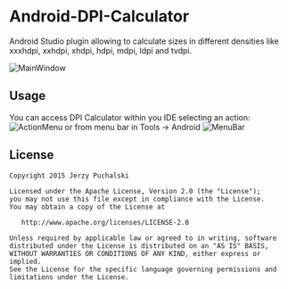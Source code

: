 # Android-DPI-Calculator
Android Studio plugin allowing to calculate sizes in different densities like xxxhdpi, xxhdpi, xhdpi, hdpi, mdpi, ldpi and tvdpi.

![MainWindow](https://raw.github.com/JerzyPuchalski/Android-DPI-Calculator/master/img/dialog.png)

Usage
------------
You can access DPI Calculator within you IDE selecting an action:
![ActionMenu](https://raw.github.com/JerzyPuchalski/Android-DPI-Calculator/master/img/action.png)
or from menu bar in Tools -> Android
![MenuBar](https://raw.github.com/JerzyPuchalski/Android-DPI-Calculator/master/img/menu.png)

License
-------

    Copyright 2015 Jerzy Puchalski

    Licensed under the Apache License, Version 2.0 (the "License");
    you may not use this file except in compliance with the License.
    You may obtain a copy of the License at

       http://www.apache.org/licenses/LICENSE-2.0

    Unless required by applicable law or agreed to in writing, software
    distributed under the License is distributed on an "AS IS" BASIS,
    WITHOUT WARRANTIES OR CONDITIONS OF ANY KIND, either express or implied.
    See the License for the specific language governing permissions and
    limitations under the License.
